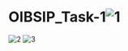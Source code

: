 # OIBSIP_Task-1![1](https://user-images.githubusercontent.com/87913587/227138164-2e3ecd8e-17f3-4094-9cf7-3b380b6c0f7e.png)
![2](https://user-images.githubusercontent.com/87913587/227138198-5596b240-95b9-4f9e-9392-d1c926616cd1.png)
![3](https://user-images.githubusercontent.com/87913587/227138222-5a7a74b0-385e-4736-9954-6a6a45e56981.png)
